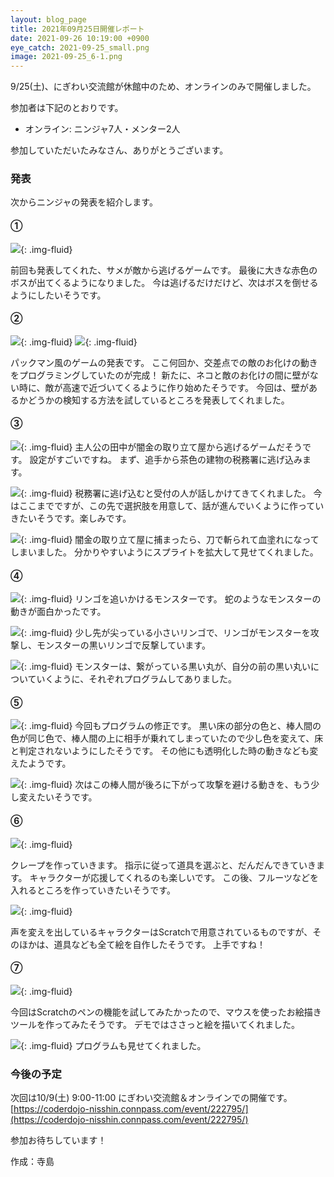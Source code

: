```yaml
---
layout: blog_page
title: 2021年09月25日開催レポート
date: 2021-09-26 10:19:00 +0900
eye_catch: 2021-09-25_small.png
image: 2021-09-25_6-1.png
---
```


9/25(土)、にぎわい交流館が休館中のため、オンラインのみで開催しました。<br />

参加者は下記のとおりです。
* オンライン: ニンジャ7人・メンター2人

参加していただいたみなさん、ありがとうございます。

### 発表
次からニンジャの発表を紹介します。

#### &#9312;

![](/assets/img/2021-09-25_1-1.png){: .img-fluid}

前回も発表してくれた、サメが敵から逃げるゲームです。
最後に大きな赤色のボスが出てくるようになりました。
今は逃げるだけだけど、次はボスを倒せるようにしたいそうです。

#### &#9313;

![](/assets/img/2021-09-25_2-1.png){: .img-fluid}
![](/assets/img/2021-09-25_2-2.png){: .img-fluid}

パックマン風のゲームの発表です。
ここ何回か、交差点での敵のお化けの動きをプログラミングしていたのが完成！
新たに、ネコと敵のお化けの間に壁がない時に、敵が高速で近づいてくるように作り始めたそうです。
今回は、壁があるかどうかの検知する方法を試しているところを発表してくれました。

#### &#9314;

![](/assets/img/2021-09-25_3-1.png){: .img-fluid}
主人公の田中が闇金の取り立て屋から逃げるゲームだそうです。
設定がすごいですね。
まず、追手から茶色の建物の税務署に逃げ込みます。

![](/assets/img/2021-09-25_3-2.png){: .img-fluid}
税務署に逃げ込むと受付の人が話しかけてきてくれました。
今はここまでですが、この先で選択肢を用意して、話が進んでいくように作っていきたいそうです。楽しみです。

![](/assets/img/2021-09-25_3-3.png){: .img-fluid}
闇金の取り立て屋に捕まったら、刀で斬られて血塗れになってしまいました。
分かりやすいようにスプライトを拡大して見せてくれました。

#### &#9315;

![](/assets/img/2021-09-25_4-1.png){: .img-fluid}
リンゴを追いかけるモンスターです。
蛇のようなモンスターの動きが面白かったです。

![](/assets/img/2021-09-25_4-2.png){: .img-fluid}
少し先が尖っている小さいリンゴで、リンゴがモンスターを攻撃し、モンスターの黒いリンゴで反撃しています。

![](/assets/img/2021-09-25_4-3.png){: .img-fluid}
モンスターは、繋がっている黒い丸が、自分の前の黒い丸いについていくように、それぞれプログラムしてありました。

#### &#9316;

![](/assets/img/2021-09-25_5-1.png){: .img-fluid}
今回もプログラムの修正です。
黒い床の部分の色と、棒人間の色が同じ色で、棒人間の上に相手が乗れてしまっていたので少し色を変えて、床と判定されないようにしたそうです。
その他にも透明化した時の動きなども変えたようです。

![](/assets/img/2021-09-25_5-2.png){: .img-fluid}
次はこの棒人間が後ろに下がって攻撃を避ける動きを、もう少し変えたいそうです。

#### &#9317;

![](/assets/img/2021-09-25_6-1.png){: .img-fluid}

クレープを作っていきます。
指示に従って道具を選ぶと、だんだんできていきます。
キャラクターが応援してくれるのも楽しいです。
この後、フルーツなどを入れるところを作っていきたいそうです。

![](/assets/img/2021-09-25_6-2.png){: .img-fluid}

声を変えを出しているキャラクターはScratchで用意されているものですが、そのほかは、道具なども全て絵を自作したそうです。
上手ですね！

#### &#9318;

![](/assets/img/2021-09-25_7-1.png){: .img-fluid}

今回はScratchのペンの機能を試してみたかったので、マウスを使ったお絵描きツールを作ってみたそうです。
デモではささっと絵を描いてくれました。

![](/assets/img/2021-09-25_7-2.png){: .img-fluid}
プログラムも見せてくれました。

### 今後の予定
次回は10/9(土) 9:00-11:00 にぎわい交流館＆オンラインでの開催です。<br/>
[https://coderdojo-nisshin.connpass.com/event/222795/](https://coderdojo-nisshin.connpass.com/event/222795/)

参加お待ちしています！

作成：寺島
